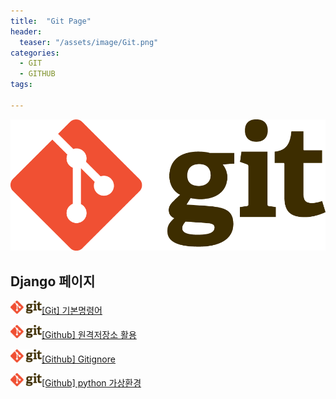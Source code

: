 ```yaml
---
title:  "Git Page"
header:
  teaser: "/assets/image/Git.png"
categories: 
  - GIT
  - GITHUB
tags:

---
```

![Git](/assets/image/Git.png)


<H2>Django 페이지</H2>

<img src="/assets/image/Git.png" alt="https://live.staticflickr.com/3595/3475465970_7044242629_b" style="width:50px">[[Git] 기본명령어](/git/Git/) 

<img src="/assets/image/Git.png" alt="https://live.staticflickr.com/3595/3475465970_7044242629_b" style="width:50px">[[Github] 원격저장소 활용](/git/Github/) 

<img src="/assets/image/Git.png" alt="https://live.staticflickr.com/3595/3475465970_7044242629_b" style="width:50px">[[Github] Gitignore](/git/gitignore/) 

<img src="/assets/image/Git.png" alt="https://live.staticflickr.com/3595/3475465970_7044242629_b" style="width:50px">[[Github] python 가상환경](/git/virtualenvironmnet/) 



